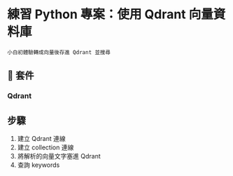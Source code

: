 # 練習 Python 專案：使用 Qdrant 向量資料庫
```
小白初體驗轉成向量後存進 Qdrant 並搜尋
```

## 📝 套件

### Qdrant

## 步驟

1. 建立 Qdrant 連線
2. 建立 collection 連線
3. 將解析的向量文字塞進 Qdrant
4. 查詢 keywords